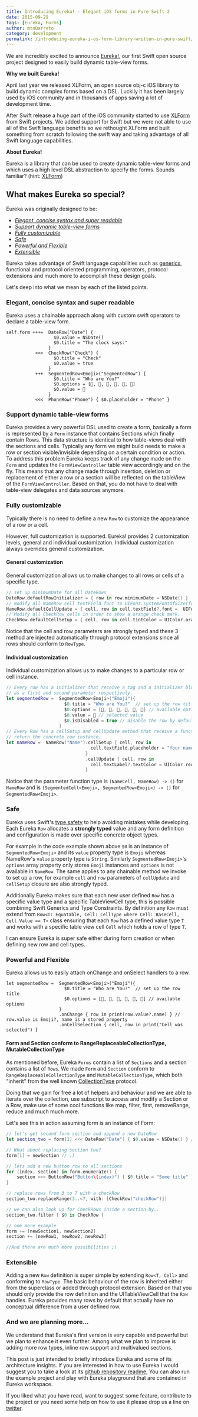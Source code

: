 ```yaml
---
title: Introducing Eureka! - Elegant iOS forms in Pure Swift 2
date: 2015-09-29
tags: [Eureka, Forms]
author: mtnBarreto
category: development
permalink: /introducing-eureka-i-os-form-library-written-in-pure-swift/
---
```


We are incredibly excited to announce [Eureka!], our first Swift open source project designed to easily build dynamic table-view forms.

**Why we built Eureka!**

April last year we released XLForm, an open source obj-c iOS library to build dynamic complex forms based on a DSL. Luckily it has been largely used by iOS community and in thousands of apps saving a lot of development time.

After Swift release a huge part of the iOS community started to use [XLForm] from Swift projects. We added support for Swift but we were not able to use all of the Swift language benefits so we rethought XLForm and built something from scratch following the swift way and taking advantage of all Swift language capabilities.

**About Eureka!**

Eureka is a library that can be used to create dynamic table-view forms and which uses a high level DSL abstraction to specify the forms. Sounds familiar? (hint: [XLForm])

## What makes Eureka so special?

Eureka was originally designed to be:

- [_Elegant, concise syntax and super readable_](#elegant-concise-readable)
- [_Support dynamic table-view forms_](#dynamic-forms)
- [_Fully customizable_](#fully-customizable)
- [_Safe_](#safe)
- [_Powerful and Flexible_](#powerful-and-flexible)
- [_Extensible_](#extensible)

Eureka takes advantage of Swift language capabilities such as [generics], functional and protocol oriented programming, operators, protocol extensions and much more to accomplish these design goals.

Let's deep into what we mean by each of the listed points.

### Elegant, concise syntax and super readable <a name="elegant-concise-readable"></a>

Eureka uses a chainable approach along with custom swift operators to declare a table-view form.

```
self.form +++=  DateRow("Date") {
                  $0.value = NSDate()
                  $0.title = "The clock says:"
                }
           <<<  CheckRow("Check") {
                  $0.title = "Check"
                  $0.value = true
                }
           +++  SegmentedRow<Emoji>("SegmentedRow") {
                  $0.title = "Who are You?"
                  $0.options = [💁, 🍐, 👦, 🐗, 🐼, 🐻]
                  $0.value = 🍐
                }
           <<<  PhoneRow("Phone") { $0.placeholder = "Phone" }
```

### Support dynamic table-view forms <a name="dynamic-forms"></a>

Eureka provides a very powerful DSL used to create a form, basically a form is represented by a `Form` instance that contains Sections which finally contain Rows. This data structure is identical to how table-views deal with the sections and cells.
Typically any form we might build needs to make a row or section visible/invisible depending on a certain condition or action. To address this problem Eureka keeps track of any change made on the `Form` and updates the `FormViewController` table view accordingly and on the fly. This means that any change made through insertion, deletion or replacement of either a row or a section will be reflected on the tableView of the `FormViewController`.
Based on that, you do not have to deal with table-view delegates and data sources anymore.

### Fully customizable

Typically there is no need to define a new `Row` to customize the appearance of a row or a cell.

However, full customization is supported. Eureka! provides 2 customization levels, general and individual customization. Individual customization always overrides general customization.

#### General customization

General customization allows us to make changes to all rows or cells of a specific type.

```swift
// set up minimumDate for all DateRows
DateRow.defaultRowInitializer = { row in row.minimumDate = NSDate() }
// modify all NameRow cell textField font to UIFont.systemFontOfSize(fontSize: 12.0)
NameRow.defaultCellUpdate = { cell, row in cell.textField?.font =  UIFont.systemFontOfSize(fontSize: 12.0)  }
// Modify all CheckRow cells in order to show a orange check mark.
CheckRow.defaultCellSetup = { cell, row in cell.tintColor = UIColor.orangeColor() }
```

Notice that the cell and row parameters are strongly typed and these 3 method are injected automatically through protocol extensions since all rows should conform to `RowType`.

#### Individual customization

Individual customization allows us to make changes to a particular row or cell instance.

```swift
// Every row has a initializer that receive a tag and a initializer blog
// as a first and second parameter respectively.
let segmentedRow =  SegmentedRow<Emoji>("Emoji"){
                      $0.title = "Who are You?"  // set up the row title
                      $0.options = [💁, 🍐, 👦, 🐗, 🐼, 🐻] // available options
                      $0.value = 🍐 // selected value
                      $0.isDisabled = true // disable the row by default
                    }
// Every Row has a cellSetup and cellUpdate method that receive a function as a parameter and
// return the concrete row instance.
let nameRow =  NameRow("Name").cellSetup { cell, row in
                                cell.textField.placeholder = "Your name ..."
                              }
                              .cellUpdate { cell, row in
                                cell.textLabel?.textColor = UIColor.redColor()
                              }
```

Notice that the parameter function type is `(NameCell, NameRow) -> ()` for `NameRow` and is `(SegmentedCell<Emoji>, SegmentedRow<Emoji>) -> ()` for `SegmentedRow<Emoji>`.

### Safe

Eureka uses Swift's [type safety] to help avoiding mistakes while developing. Each Eureka `Row` allocates a **strongly typed** value and any form definition and configuration is made over specific concrete object types.

For example in the code example shown above `$0` is an instance of `SegmentedRow<Emoji>` and its `value` property type is `Emoji` whereas NameRow's `value` property type is `String`. Similarly `SegmentedRow<Emoji>`'s `options` array property only stores `Emoji` instances and `options` is not available in `NameRow`.
The same applies to any chainable method we invoke to set up a row, for example `cell` and `row` parameters of `cellUpdate` and `cellSetup` closure are also strongly typed.

Additionally Eureka makes sure that each new user defined `Row` has a specific value type and a specific TableViewCell type, this is possible combining Swift Generics and Type Constraints. By definition any `Row` must extend from `Row<T: Equatable, Cell: CellType where Cell: BaseCell, Cell.Value == T>` class ensuring that each `Row` has a defined value type `T` and works with a specific table view cell `Cell` which holds a row of type `T`.

I can ensure Eureka is super safe either during form creation or when defining new row and cell types.

### Powerful and Flexible

Eureka allows us to easily attach onChange and onSelect handlers to a row.

```
let segmentedRow =  SegmentedRow<Emoji>("Emoji"){
                      $0.title = "Who are You?"  // set up the row title
                      $0.options = [💁, 🍐, 👦, 🐗, 🐼, 🐻] // available options
                    }
                    .onChange { row in print(row.value?.name) } // row.value is Emoji?, name is a stored property
                    .onCellSelection { cell, row in print("Cell was selected") }
```

#### Form and Section conform to RangeReplaceableCollectionType, MutableCollectionType

As mentioned before, Eureka `Forms` contain a list of `Sections` and a section contains a list of `Rows`. We made `Form` and `Section` conform to `RangeReplaceableCollectionType` and `MutableCollectionType`, which both "inherit" from the well known [CollectionType] protocol.

Doing that we gain for free a lot of helpers and behaviour and we are able to iterate over the collection, use subscript to access and modify a Section or a Row, make use of some cool functions like map, filter, first, removeRange, reduce and much much more.

Let's see this in action assuming form is an instance of Form:

```swift
// let's get second form section and append a new DateRow
let section_two = form[1] <<< DateRow("Date") { $0.value = NSDate() } // we can also use append instead of <<< operator

// What about replacing section two?
form[1] = newSection // ;)

// lets add a new button row to all sections
for (index, section) in form.enumerate() {
    section <<< ButtonRow("Button\(index)") { $0.title = "Some title" }
}

// replace rows from 3 to 7 with a checkRow
section_two.replaceRange(3..<7, with: [CheckRow("checkRow")])

// we can also look up for CheckRows inside a section by..
section_two.filter { $0 is CheckRow }

// one more example
form += [newSection1, newSection2]
section += [newRow1, newRow2, newRow3]

//And there are much more possibilities ;)
```

### Extensible

Adding a new `Row` definition is super simple by extending `Row<T, Cell>` and conforming to `RowType`. The basic behaviour of the row is inherited either from the superclass or added through protocol extension. Based on that you should only provide the row definition and the UITableViewCell that the `Row` handles. Eureka provides many rows by default that actually have no conceptual difference from a user defined row.

### And we are planning more...

We understand that Eureka's first version is very capable and powerful but we plan to enhance it even further. Among what we plan to improve is adding more row types, inline row support and multivalued sections.

This post is just intended to briefly introduce Eureka and some of its architecture insights.
If you are interested in how to use Eureka I would suggest you to take a look at its [github repository readme], You can also run the example project and play with Eureka playground that are contained in Eureka workspace.

If you liked what you have read, want to suggest some feature, contribute to the project or you need some help on how to use it please drop us a line on [twitter].

[XLForm]: https://github.com/xmartlabs/XLForm
[type safety]: https://developer.apple.com/library/ios/documentation/Swift/Conceptual/Swift_Programming_Language/TheBasics.html
[CollectionType]: https://developer.apple.com/library/prerelease/ios/documentation/Swift/Reference/Swift_CollectionType_Protocol/index.html
[generics]: https://developer.apple.com/library/ios/documentation/Swift/Conceptual/Swift_Programming_Language/Generics.html
[github repository readme]: https://github.com/xmartlabs/Eureka
[Eureka!]: https://github.com/xmartlabs/Eureka
[Eureka github repository and Examples]: https://github.com/xmartlabs/Eureka
[twitter]: https://twitter.com/xmartlabs
